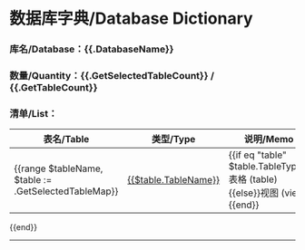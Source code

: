 # 数据库字典/Database Dictionary

### 库名/Database：{{.DatabaseName}}

### 数量/Quantity：{{.GetSelectedTableCount}} / {{.GetTableCount}}

### 清单/List：

| 表名/Table                                  | 类型/Type                                          | 说明/Memo                                                              |
|-------------------------------------------|--------------------------------------------------|----------------------------------------------------------------------|
 {{range $tableName, $table := .GetSelectedTableMap}} | [{{$table.TableName}}](#名称：{{$table.TableName}}) | {{if eq "table" $table.TableType}}表格 (table){{else}}视图 (view){{end}} | {{if $table.Comment}}{{$table.Comment}}{{else}}-{{end}} |
{{end}}

----------

